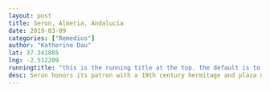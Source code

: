 ```yaml
---
layout: post
title: Seron, Almeria, Andalucia
date: 2019-03-09
categories: ["Remedios"]
author: "Katherine Dau"
lat: 37.341885
lng: -2.512209
runningtitle: "this is the running title at the top. the default is to display the site title, so to activate the running title you will need to uncomment in the post.html layout"
desc: Seron honors its patron with a 19th century hermitage and plaza named after the Virgin.
---
```

